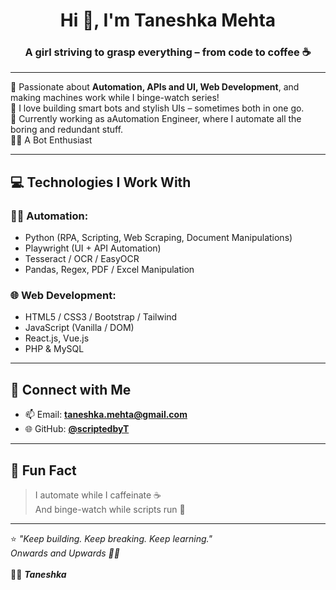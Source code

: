 <h1 align="center">Hi 👋, I'm Taneshka Mehta</h1>
<h3 align="center">A girl striving to grasp everything – from code to coffee ☕</h3>

---

🌟 Passionate about **Automation, APIs and UI, Web Development**, and making machines work while I binge-watch series!  
🔧 I love building smart bots and stylish UIs – sometimes both in one go.  
🎯 Currently working as aAutomation Engineer, where I automate all the boring and redundant stuff. <br>
👩‍💻 A Bot Enthusiast

---

## 💻 Technologies I Work With

### 👩‍💻 Automation:
- Python (RPA, Scripting, Web Scraping, Document Manipulations)
- Playwright (UI + API Automation)
- Tesseract / OCR / EasyOCR
- Pandas, Regex, PDF / Excel Manipulation

### 🌐 Web Development:
- HTML5 / CSS3 / Bootstrap / Tailwind
- JavaScript (Vanilla / DOM)
- React.js, Vue.js
- PHP & MySQL

---

## 🔗 Connect with Me

- 📫 Email: **taneshka.mehta@gmail.com**
- 🌐 GitHub: [**@scriptedbyT**](https://github.com/scriptedbyT)

---

## 🎉 Fun Fact

> I automate while I caffeinate ☕  
> And binge-watch while scripts run 👀

---

⭐ *"Keep building. Keep breaking. Keep learning."* <br>
*Onwards and Upwards 🚀✨*
<br>
<br>
👩‍💻 _**Taneshka**_

